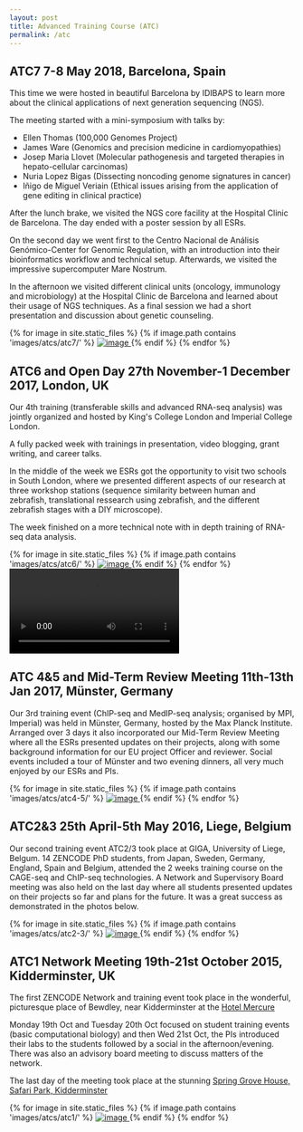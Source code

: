 ```yaml
---
layout: post
title: Advanced Training Course (ATC)
permalink: /atc
---
```


<div class="card m-2 border-success">
  <div class="card-body d-flex flex-column align-items-start">
<h2> ATC7 7-8 May 2018, Barcelona, Spain</h2>
<p>This time we were hosted in beautiful Barcelona by IDIBAPS to learn more about the clinical applications of next generation sequencing (NGS).</p>

<p>The meeting started with a mini-symposium with talks by:
<ul>
  <li>Ellen Thomas (100,000 Genomes Project)</li>
  <li>James Ware (Genomics and precision medicine in cardiomyopathies)</li>
  <li>Josep Maria Llovet (Molecular pathogenesis and targeted therapies in hepato-cellular carcinomas)</li>
  <li>Nuria Lopez Bigas (Dissecting noncoding genome signatures in cancer)</li>
  <li>Iñigo de Miguel Veriain (Ethical issues arising from the application of gene editing in clinical practice)</li>
</ul></p>
<p>
After the lunch brake, we visited the NGS core facility at the Hospital Clinic de Barcelona. The day ended with a poster session by all ESRs.</p>

<p>On the second day we went first to the Centro Nacional de Análisis Genómico-Center for Genomic Regulation, with an introduction into their bioinformatics workflow and technical setup. Afterwards, we visited the impressive supercomputer Mare Nostrum.</p>
<p>In the afternoon we visited different clinical units (oncology, immunology and microbiology) at the Hospital Clinic de Barcelona and learned about their usage of NGS techniques. As a final session we had a short presentation and discussion about genetic counseling.</p>

<div class="image-gallery-lg d-flex flex-row flex-wrap justify-content-center ">
{% for image in site.static_files %}
{% if image.path contains 'images/atcs/atc7/' %}
<a href="{{ image.path }}" class="item" data-toggle="lightbox" data-gallery="gallery">
<img src="{{ image.path }}" alt="image" class="post-image inline-block" />
</a>
{% endif %}
{% endfor %}
</div>
</div>
</div>
<div class="card m-2 border-success">
  <div class="card-body d-flex flex-column align-items-start">
<h2> ATC6 and Open Day 27th November-1 December 2017, London, UK</h2>
<p>Our 4th training (transferable skills and advanced RNA-seq analysis) was jointly organized and hosted by King's College London and Imperial College London.</p>
<p>A fully packed week with trainings in presentation, video blogging, grant writing, and career talks.</p>

<p>In the middle of the week we ESRs got the opportunity to visit two schools in South London, where we presented different aspects of our research at three workshop stations (sequence similarity between human and zebrafish, translational ressearch using zebrafish, and the different zebrafish stages with a DIY microscope).</p>

<p>The week finished on a more technical note with in depth training of RNA-seq data analysis.</p>
<div class="image-gallery-lg d-flex flex-row flex-wrap justify-content-center ">
{% for image in site.static_files %}
{% if image.path contains 'images/atcs/atc6/' %}
<a href="{{ image.path }}" class="item" data-toggle="lightbox" data-gallery="gallery">
<img src="{{ image.path }}" alt="image" class="post-image-sm inline-block" />
</a>
{% endif %}
{% endfor %}
<video class="video-container-square inline-block" controls>
  <source src="../library/movies/zoom.webm" type="video/webm; codecs=vp9">
  <source src="../library/movies/zoom.mp4" type="video/mp4">
</video>
</div>
</div>
</div>

<div class="card m-2 border-success">
  <div class="card-body d-flex flex-column align-items-start">
<h2>ATC 4&5 and Mid-Term Review Meeting 11th-13th Jan 2017, Münster, Germany</h2>
<p>Our 3rd training event (ChIP-seq and MedIP-seq analysis; organised by MPI, Imperial) was held in Münster, Germany, hosted by the Max Planck Institute. Arranged over 3 days it also incorporated our Mid-Term Review Meeting where all the ESRs presented updates on their projects, along with some background information for our EU project Officer and reviewer. Social events included a tour of Münster and two evening dinners, all very much enjoyed by our ESRs and PIs.</p>
<div class="image-gallery-lg d-flex flex-row flex-wrap   justify-content-center">
{% for image in site.static_files %}
{% if image.path contains 'images/atcs/atc4-5/' %}
<a href="{{ image.path }}" class="item" data-toggle="lightbox" data-gallery="gallery">
<img src="{{ image.path }}" alt="image" class="post-image inline-block" />
</a>
{% endif %}
{% endfor %}
</div>
</div>
</div>
<div class="card m-2 border-success">
  <div class="card-body d-flex flex-column align-items-start">
<h2> ATC2&3 25th April-5th May 2016, Liege, Belgium</h2>

<p>Our second training event ATC2/3 took place at GIGA, University of Liege, Belgum. 14 ZENCODE PhD students, from Japan, Sweden, Germany, England, Spain and Belgium, attended the 2 weeks training course on the CAGE-seq and ChIP-seq technologies. A Network and Supervisory Board meeting was also held on the last day where all students presented updates on their projects so far and plans for the future. It was a great success as demonstrated in the photos below.</p>
<div class="image-gallery-lg d-flex flex-row flex-wrap justify-content-center">
{% for image in site.static_files %}
{% if image.path contains 'images/atcs/atc2-3/' %}
<a href="{{ image.path }}" class="item" data-toggle="lightbox" data-gallery="gallery">
<img src="{{ image.path }}" alt="image" class="post-image inline-block" />
</a>
{% endif %}
{% endfor %}
</div>
</div>
</div>
<div class="card m-2 border-success">
  <div class="card-body d-flex flex-column align-items-start">
<h2>ATC1 Network Meeting 19th-21st October 2015, Kidderminster, UK</h2>
<p>The first ZENCODE Network and training event took place in the wonderful, picturesque place of Bewdley, near Kidderminster at the <a href="http://www.mercurekidderminster.co.uk/"> Hotel Mercure</a></p>

<p>Monday 19th Oct and Tuesday 20th Oct focused on student training events (basic computational biology) and then Wed 21st Oct, the PIs introduced their labs to the students followed by a social in the afternoon/evening. There was also an advisory board meeting to discuss matters of the network.</p>

<p>The last day of the meeting took place at the stunning <a href="http://www.springgrovehouse.co.uk/">Spring Grove House, Safari Park, Kidderminster</a></p>

<div class="image-gallery-lg d-flex flex-row flex-wrap justify-content-center m-auto">
{% for image in site.static_files %}
{% if image.path contains 'images/atcs/atc1/' %}
<a href="{{ image.path }}" class="item" data-toggle="lightbox" data-gallery="gallery">
<img src="{{ image.path }}" alt="image" class="post-image inline-block" />
</a>
{% endif %}
{% endfor %}
</div>
</div>
</div>
